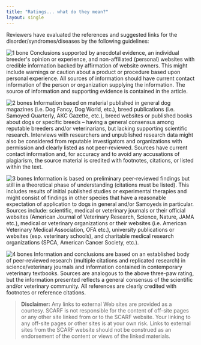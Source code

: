 ```yaml
---
title: "Ratings... what do they mean?"
layout: single
---
```


Reviewers have evaluated the references and suggested links for the disorder/syndromes/diseases by the following guidelines:

![1 bone](/img/1-bone.png) Conclusions supported by anecdotal evidence, an individual breeder's opinion or experience, and non-affiliated (personal) websites with credible information backed by affirmation of website owners. This might include warnings or caution about a product or procedure based upon personal experience. All sources of information should have current contact information of the person or organization supplying the information. The source of information and supporting evidence is contained in the article.

![2 bones](/img/2-bones.png) Information based on material published in general dog magazines (i.e. Dog Fancy, Dog World, etc.), breed publications (i.e. Samoyed Quarterly, AKC Gazette, etc.), breed websites or published books about dogs or specific breeds – having a general consensus among reputable breeders and/or veterinarians, but lacking supporting scientific research. Interviews with researchers and unpublished research data might also be considered from reputable investigators and organizations with permission and clearly listed as not peer-reviewed. Sources have current contact information and, for accuracy and to avoid any accusations of plagiarism, the source material is credited with footnotes, citations, or listed within the text.

![3 bones](/img/3-bones.png) Information is based on preliminary peer-reviewed findings but still in a theoretical phase of understanding (citations must be listed). This includes results of initial published studies or experimental therapies and might consist of findings in other species that have a reasonable expectation of application to dogs in general and/or Samoyeds in particular. Sources include: scientific, medical or veterinary journals or their official websites (American Journal of Veterinary Research, Science, Nature, JAMA etc.), medical or veterinary organizations or their websites (i.e. American Veterinary Medical Association, OFA etc.), university publications or websites (esp. veterinary schools), and charitable medical research organizations (SPCA, American Cancer Society, etc.).

![4 bones](/img/4-bones.png) Information and conclusions are based on an established body of peer-reviewed research (multiple citations and replicated research) in science/veterinary journals and information contained in contemporary veterinary textbooks. Sources are analogous to the above three-paw rating, but the information presented reflects a general consensus of the scientific and/or veterinary community. All references are clearly credited with footnotes or reference citations.

> **Disclaimer:**
> Any links to external Web sites are provided as a courtesy.
> SCARF is not responsible for the content of off-site pages or any other site linked from or to the SCARF website.
> Your linking to any off-site pages or other sites is at your own risk.
> Links to external sites from the SCARF website should not be construed as an endorsement of the content or views of the linked materials.
